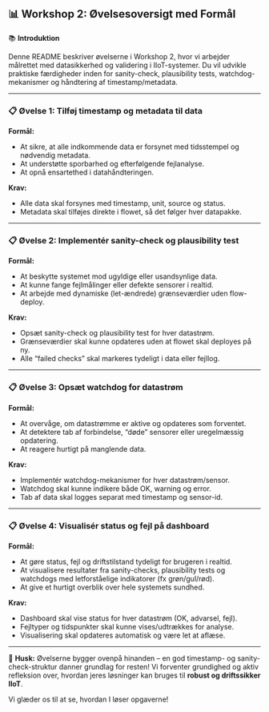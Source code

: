 ## 📊 Workshop 2: Øvelsesoversigt med Formål

📚 **Introduktion**

Denne README beskriver øvelserne i Workshop 2, hvor vi arbejder målrettet med datasikkerhed og validering i IIoT-systemer.
Du vil udvikle praktiske færdigheder inden for sanity-check, plausibility tests, watchdog-mekanismer og håndtering af timestamp/metadata.

---

### 📋 Øvelse 1: Tilføj timestamp og metadata til data

**Formål:**

* At sikre, at alle indkommende data er forsynet med tidsstempel og nødvendig metadata.
* At understøtte sporbarhed og efterfølgende fejlanalyse.
* At opnå ensartethed i datahåndteringen.

**Krav:**

* Alle data skal forsynes med timestamp, unit, source og status.
* Metadata skal tilføjes direkte i flowet, så det følger hver datapakke.

---

### 📋 Øvelse 2: Implementér sanity-check og plausibility test

**Formål:**

* At beskytte systemet mod ugyldige eller usandsynlige data.
* At kunne fange fejlmålinger eller defekte sensorer i realtid.
* At arbejde med dynamiske (let-ændrede) grænseværdier uden flow-deploy.

**Krav:**

* Opsæt sanity-check og plausibility test for hver datastrøm.
* Grænseværdier skal kunne opdateres uden at flowet skal deployes på ny.
* Alle “failed checks” skal markeres tydeligt i data eller fejllog.

---

### 📋 Øvelse 3: Opsæt watchdog for datastrøm

**Formål:**

* At overvåge, om datastrømme er aktive og opdateres som forventet.
* At detektere tab af forbindelse, “døde” sensorer eller uregelmæssig opdatering.
* At reagere hurtigt på manglende data.

**Krav:**

* Implementér watchdog-mekanismer for hver datastrøm/sensor.
* Watchdog skal kunne indikere både OK, warning og error.
* Tab af data skal logges separat med timestamp og sensor-id.

---

### 📋 Øvelse 4: Visualisér status og fejl på dashboard

**Formål:**

* At gøre status, fejl og driftstilstand tydeligt for brugeren i realtid.
* At visualisere resultater fra sanity-checks, plausibility tests og watchdogs med letforståelige indikatorer (fx grøn/gul/rød).
* At give et hurtigt overblik over hele systemets sundhed.

**Krav:**

* Dashboard skal vise status for hver datastrøm (OK, advarsel, fejl).
* Fejltyper og tidspunkter skal kunne vises/udtrækkes for analyse.
* Visualisering skal opdateres automatisk og være let at aflæse.

---

📢 **Husk:**
Øvelserne bygger ovenpå hinanden – en god timestamp- og sanity-check-struktur danner grundlag for resten!
Vi forventer grundighed og aktiv refleksion over, hvordan jeres løsninger kan bruges til **robust og driftssikker IIoT**.

Vi glæder os til at se, hvordan I løser opgaverne!
